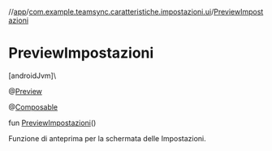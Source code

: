 //[app](../../index.md)/[com.example.teamsync.caratteristiche.impostazioni.ui](index.md)/[PreviewImpostazioni](-preview-impostazioni.md)

# PreviewImpostazioni

[androidJvm]\

@[Preview](https://developer.android.com/reference/kotlin/androidx/compose/ui/tooling/preview/Preview.html)

@[Composable](https://developer.android.com/reference/kotlin/androidx/compose/runtime/Composable.html)

fun [PreviewImpostazioni](-preview-impostazioni.md)()

Funzione di anteprima per la schermata delle Impostazioni.
